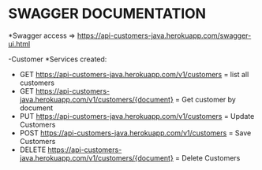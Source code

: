 # SWAGGER DOCUMENTATION
*Swagger access => https://api-customers-java.herokuapp.com/swagger-ui.html

-Customer
*Services created:
- GET https://api-customers-java.herokuapp.com/v1/customers = list all customers
- GET https://api-customers-java.herokuapp.com/v1/customers/{document} = Get customer by document
- PUT https://api-customers-java.herokuapp.com/v1/customers = Update Customers
- POST https://api-customers-java.herokuapp.com/v1/customers = Save Customers
- DELETE https://api-customers-java.herokuapp.com/v1/customers/{document} = Delete Customers
